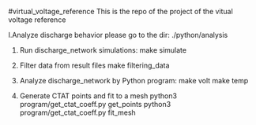 #virtual_voltage_reference
This is the repo of the project of the vitual voltage reference 

I.Analyze discharge behavior
please go to the dir: ./python/analysis

1. Run discharge_network simulations:
	make simulate

2. Filter data from result files
	make filtering_data

3. Analyze discharge_network by Python program:
	make volt
	make temp

4. Generate CTAT points and fit to a mesh
	python3 program/get_ctat_coeff.py get_points
	python3 program/get_ctat_coeff.py fit_mesh

